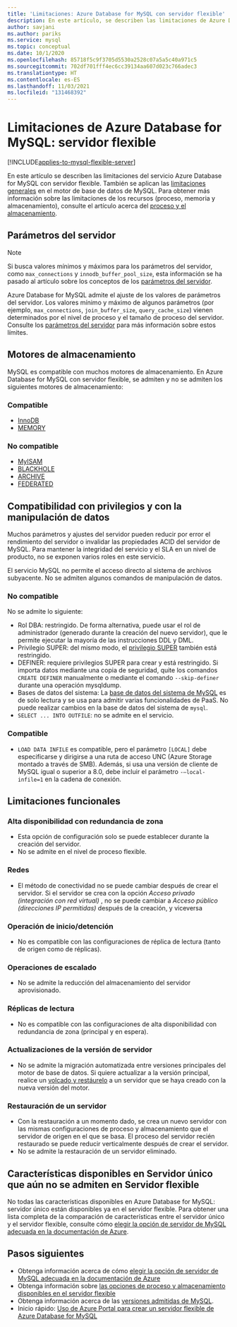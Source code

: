 ```yaml
---
title: 'Limitaciones: Azure Database for MySQL con servidor flexible'
description: En este artículo, se describen las limitaciones de Azure Database for MySQL con servidor flexible, como el número de opciones del motor de almacenamiento y de conexión.
author: savjani
ms.author: pariks
ms.service: mysql
ms.topic: conceptual
ms.date: 10/1/2020
ms.openlocfilehash: 85718f5c9f3705d5530a2528c07a5a5c40a971c5
ms.sourcegitcommit: 702df701fff4ec6cc39134aa607d023c766adec3
ms.translationtype: HT
ms.contentlocale: es-ES
ms.lasthandoff: 11/03/2021
ms.locfileid: "131468392"
---
```

# <a name="limitations-in-azure-database-for-mysql---flexible-server"></a>Limitaciones de Azure Database for MySQL: servidor flexible

[!INCLUDE[applies-to-mysql-flexible-server](../includes/applies-to-mysql-flexible-server.md)]

En este artículo se describen las limitaciones del servicio Azure Database for MySQL con servidor flexible. También se aplican las [limitaciones generales](https://dev.mysql.com/doc/mysql-reslimits-excerpt/5.7/en/limits.html) en el motor de base de datos de MySQL. Para obtener más información sobre las limitaciones de los recursos (proceso, memoria y almacenamiento), consulte el artículo acerca del [proceso y el almacenamiento](concepts-compute-storage.md).

## <a name="server-parameters"></a>Parámetros del servidor

> [!NOTE]
> Si busca valores mínimos y máximos para los parámetros del servidor, como `max_connections` y `innodb_buffer_pool_size`, esta información se ha pasado al artículo sobre los conceptos de los [parámetros del servidor](./concepts-server-parameters.md).

Azure Database for MySQL admite el ajuste de los valores de parámetros del servidor. Los valores mínimo y máximo de algunos parámetros (por ejemplo, `max_connections`, `join_buffer_size`, `query_cache_size`) vienen determinados por el nivel de proceso y el tamaño de proceso del servidor. Consulte los [parámetros del servidor](./concepts-server-parameters.md) para más información sobre estos límites.

## <a name="storage-engines"></a>Motores de almacenamiento

MySQL es compatible con muchos motores de almacenamiento. En Azure Database for MySQL con servidor flexible, se admiten y no se admiten los siguientes motores de almacenamiento:

### <a name="supported"></a>Compatible
- [InnoDB](https://dev.mysql.com/doc/refman/5.7/en/innodb-introduction.html)
- [MEMORY](https://dev.mysql.com/doc/refman/5.7/en/memory-storage-engine.html)

### <a name="unsupported"></a>No compatible
- [MyISAM](https://dev.mysql.com/doc/refman/5.7/en/myisam-storage-engine.html)
- [BLACKHOLE](https://dev.mysql.com/doc/refman/5.7/en/blackhole-storage-engine.html)
- [ARCHIVE](https://dev.mysql.com/doc/refman/5.7/en/archive-storage-engine.html)
- [FEDERATED](https://dev.mysql.com/doc/refman/5.7/en/federated-storage-engine.html)

## <a name="privileges--data-manipulation-support"></a>Compatibilidad con privilegios y con la manipulación de datos

Muchos parámetros y ajustes del servidor pueden reducir por error el rendimiento del servidor o invalidar las propiedades ACID del servidor de MySQL. Para mantener la integridad del servicio y el SLA en un nivel de producto, no se exponen varios roles en este servicio.

El servicio MySQL no permite el acceso directo al sistema de archivos subyacente. No se admiten algunos comandos de manipulación de datos.

### <a name="unsupported"></a>No compatible

No se admite lo siguiente:
- Rol DBA: restringido. De forma alternativa, puede usar el rol de administrador (generado durante la creación del nuevo servidor), que le permite ejecutar la mayoría de las instrucciones DDL y DML.
- Privilegio SUPER: del mismo modo, el [privilegio SUPER](https://dev.mysql.com/doc/refman/5.7/en/privileges-provided.html#priv_super) también está restringido.
- DEFINER: requiere privilegios SUPER para crear y está restringido. Si importa datos mediante una copia de seguridad, quite los comandos `CREATE DEFINER` manualmente o mediante el comando `--skip-definer` durante una operación mysqldump.
- Bases de datos del sistema: La [base de datos del sistema de MySQL](https://dev.mysql.com/doc/refman/5.7/en/system-schema.html) es de solo lectura y se usa para admitir varias funcionalidades de PaaS. No puede realizar cambios en la base de datos del sistema de `mysql`.
- `SELECT ... INTO OUTFILE`: no se admite en el servicio.

### <a name="supported"></a>Compatible
- `LOAD DATA INFILE` es compatible, pero el parámetro `[LOCAL]` debe especificarse y dirigirse a una ruta de acceso UNC (Azure Storage montado a través de SMB). Además, si usa una versión de cliente de MySQL igual o superior a 8.0, debe incluir el parámetro `-–local-infile=1` en la cadena de conexión.

## <a name="functional-limitations"></a>Limitaciones funcionales

### <a name="zone-redundant-ha"></a>Alta disponibilidad con redundancia de zona
- Esta opción de configuración solo se puede establecer durante la creación del servidor.
- No se admite en el nivel de proceso flexible.

### <a name="networking"></a>Redes
- El método de conectividad no se puede cambiar después de crear el servidor. Si el servidor se crea con la opción *Acceso privado (integración con red virtual)* , no se puede cambiar a *Acceso público (direcciones IP permitidas)* después de la creación, y viceversa

### <a name="stopstart-operation"></a>Operación de inicio/detención
- No es compatible con las configuraciones de réplica de lectura (tanto de origen como de réplicas).

### <a name="scale-operations"></a>Operaciones de escalado
- No se admite la reducción del almacenamiento del servidor aprovisionado.

### <a name="read-replicas"></a>Réplicas de lectura
- No es compatible con las configuraciones de alta disponibilidad con redundancia de zona (principal y en espera).

### <a name="server-version-upgrades"></a>Actualizaciones de la versión de servidor
- No se admite la migración automatizada entre versiones principales del motor de base de datos. Si quiere actualizar a la versión principal, realice un [volcado y restáurelo](../concepts-migrate-dump-restore.md) a un servidor que se haya creado con la nueva versión del motor.

### <a name="restoring-a-server"></a>Restauración de un servidor
- Con la restauración a un momento dado, se crea un nuevo servidor con las mismas configuraciones de proceso y almacenamiento que el servidor de origen en el que se basa. El proceso del servidor recién restaurado se puede reducir verticalmente después de crear el servidor.
- No se admite la restauración de un servidor eliminado.

## <a name="features-available-in-single-server-but-not-yet-supported-in-flexible-server"></a>Características disponibles en Servidor único que aún no se admiten en Servidor flexible
No todas las características disponibles en Azure Database for MySQL: servidor único están disponibles ya en el servidor flexible. Para obtener una lista completa de la comparación de características entre el servidor único y el servidor flexible, consulte cómo [elegir la opción de servidor de MySQL adecuada en la documentación de Azure](../select-right-deployment-type.md#comparing-the-mysql-deployment-options-in-azure).

## <a name="next-steps"></a>Pasos siguientes

- Obtenga información acerca de cómo [elegir la opción de servidor de MySQL adecuada en la documentación de Azure](../select-right-deployment-type.md)
- Obtenga información sobre [las opciones de proceso y almacenamiento disponibles en el servidor flexible](concepts-compute-storage.md)
- Obtenga información acerca de las [versiones admitidas de MySQL](concepts-supported-versions.md).
- Inicio rápido: [Uso de Azure Portal para crear un servidor flexible de Azure Database for MySQL](quickstart-create-server-portal.md)
